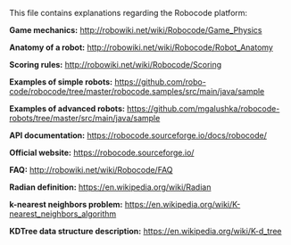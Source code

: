 
This file contains explanations regarding the Robocode platform:



**Game mechanics:** http://robowiki.net/wiki/Robocode/Game_Physics

**Anatomy of a robot:** http://robowiki.net/wiki/Robocode/Robot_Anatomy

**Scoring rules:** http://robowiki.net/wiki/Robocode/Scoring

**Examples of simple robots:** https://github.com/robo-code/robocode/tree/master/robocode.samples/src/main/java/sample

**Examples of advanced robots:** https://github.com/mgalushka/robocode-robots/tree/master/src/main/java/sample

**API documentation:** https://robocode.sourceforge.io/docs/robocode/

**Official website:** https://robocode.sourceforge.io/

**FAQ:** http://robowiki.net/wiki/Robocode/FAQ

**Radian definition:** https://en.wikipedia.org/wiki/Radian

**k-nearest neighbors problem:** https://en.wikipedia.org/wiki/K-nearest_neighbors_algorithm

**KDTree data structure description:** https://en.wikipedia.org/wiki/K-d_tree

